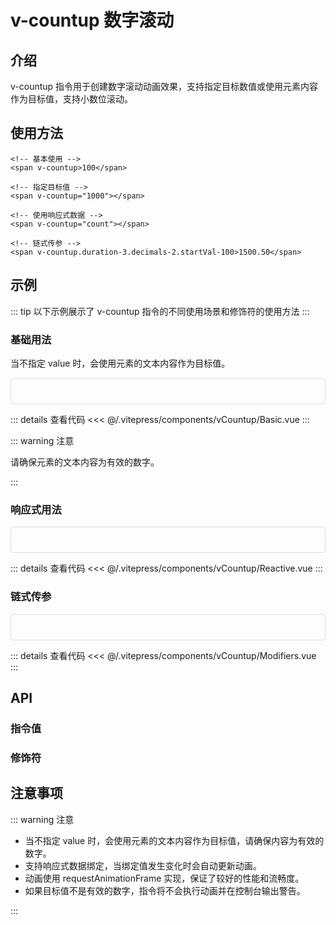 # v-countup 数字滚动

## 介绍

v-countup 指令用于创建数字滚动动画效果，支持指定目标数值或使用元素内容作为目标值，支持小数位滚动。

## 使用方法

```vue
<!-- 基本使用 -->
<span v-countup>100</span>

<!-- 指定目标值 -->
<span v-countup="1000"></span>

<!-- 使用响应式数据 -->
<span v-countup="count"></span>

<!-- 链式传参 -->
<span v-countup.duration-3.decimals-2.startVal-100>1500.50</span>
```

## 示例

::: tip
以下示例展示了 v-countup 指令的不同使用场景和修饰符的使用方法
:::

### 基础用法

当不指定 value 时，会使用元素的文本内容作为目标值。

<div class="demo-container">
  <Basic />
</div>

::: details 查看代码
<<< @/.vitepress/components/vCountup/Basic.vue
:::

::: warning 注意

请确保元素的文本内容为有效的数字。

:::

### 响应式用法

<div class="demo-container">
  <Reactive />
</div>

::: details 查看代码
<<< @/.vitepress/components/vCountup/Reactive.vue
:::

### 链式传参

<div class="demo-container">
  <Modifiers />
</div>

::: details 查看代码
<<< @/.vitepress/components/vCountup/Modifiers.vue
:::

## API

### 指令值

<ApiTable :data="directiveProps" />

### 修饰符

<ApiTable :data="modifierProps" />

<script setup>
import Basic from '../.vitepress/components/vCountup/Basic.vue'
import Reactive from '../.vitepress/components/vCountup/Reactive.vue'
import Modifiers from '../.vitepress/components/vCountup/Modifiers.vue'
import ApiTable from '../.vitepress/components/ApiTable.vue'

const directiveProps = [
  {
    name: 'value',
    type: 'number | { value: number }',
    required: false,
    description: '目标数值',
    default: '元素内容'
  }
];

const modifierProps = [
  {
    name: 'duration',
    type: 'number',
    required: false,
    description: '动画持续时间（秒）',
    default: '2'
  },
  {
    name: 'decimals',
    type: 'number',
    required: false,
    description: '小数位数，用于控制小数点后的位数',
    default: '0'
  },
  {
    name: 'startVal',
    type: 'number',
    required: false,
    description: '起始值',
    default: '0'
  }
];
</script>

## 注意事项

::: warning 注意

- 当不指定 value 时，会使用元素的文本内容作为目标值，请确保内容为有效的数字。
- 支持响应式数据绑定，当绑定值发生变化时会自动更新动画。
- 动画使用 requestAnimationFrame 实现，保证了较好的性能和流畅度。
- 如果目标值不是有效的数字，指令将不会执行动画并在控制台输出警告。

:::

<style scoped>
.demo-container {
  padding: 20px;
  border: 1px solid #ddd;
  border-radius: 5px;
  display: flex;
  flex-direction: column;
  gap: 20px;
}
</style>
